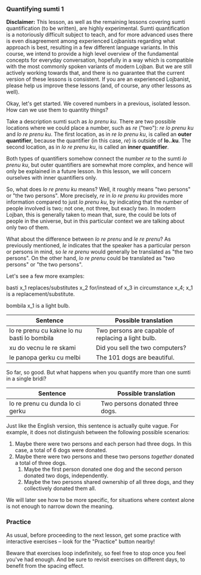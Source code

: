 ### Quantifying sumti 1

**Disclaimer:** This lesson, as well as the remaining lessons covering sumti quantification (to be written), are highly experimental.
Sumti quantification is a notoriously difficult subject to teach, and for more advanced uses there is even disagreement among experienced Lojbanists regarding what approach is best, resulting in a few different language variants.
In this course, we intend to provide a high level overview of the fundamental concepts for everyday conversation, hopefully in a way which is compatible with the most commonly spoken variants of modern Lojban.
But we are still actively working towards that, and there is no guarantee that the current version of these lessons is consistent.
If you are an experienced Lojbanist, please help us improve these lessons (and, of course, any other lessons as well).

Okay, let's get started.
We covered numbers in a previous, isolated lesson.
How can we use them to quantity things?

Take a description sumti such as _lo prenu ku_.
There are two possible locations where we could place a number, such as _re_ ("two"): _re lo prenu ku_ and _lo re prenu ku_.
The first location, as in _re lo prenu ku_, is called an **outer quantifier**, because the quantifier (in this case, _re_) is outside of **lo..ku**.
The second location, as in _lo re prenu ku_, is called an **inner quantifier**.

Both types of quantifiers somehow connect the number _re_ to the sumti _lo prenu ku_, but outer quantifiers are somewhat more complex, and hence will only be explained in a future lesson.
In this lesson, we will concern ourselves with inner quantifiers only.

So, what does _lo re prenu ku_ means?
Well, it roughly means "two persons" or "the two persons".
More precisely, _re_ in _lo re prenu ku_ provides more information compared to just _lo prenu ku_, by indicating that the number of people involved is two; not one, not three, but exacly two.
In modern Lojban, this is generally taken to mean that, sure, the could be lots of people in the universe, but in this particular context we are talking about only two of them.

What about the difference between _lo re prenu_ and _le re prenu_?
As previously mentioned, _le_ indicates that the speaker has a particular person or persons in mind, so _le re prenu_ would generally be translated as "the two persons".
On the other hand, _lo re prenu_ could be translated as "two persons" or "the two persons".

Let's see a few more examples:

<span class="definition-head transient">basti</span> x_1 replaces/substitutes x_2 for/instead of x_3 in circumstance x_4; x_1 is a replacement/substitute.

<span class="definition-head transient">bombila</span> x_1 is a light bulb.

|Sentence|Possible translation|
|--------|-----------|
|lo re prenu cu kakne lo nu basti lo bombila|Two persons are capable of replacing a light bulb.|
|xu do vecnu le re skami|Did you sell the two computers?|
|le panopa gerku cu melbi|The 101 dogs are beautiful.|

So far, so good. But what happens when you quantify more than one sumti in a single bridi?

|Sentence|Possible translation|
|--------|-----------|
|lo re prenu cu dunda lo ci gerku|Two persons donated three dogs.|

Just like the English version, this sentence is actually quite vague.
For example, it does not distinguish between the following possible scenarios:

1. Maybe there were two persons and each person had three dogs. In this case, a total of 6 dogs were donated.
2. Maybe there were two persons and these two persons _together_ donated a total of three dogs.
   1. Maybe the first person donated one dog and the second person donated two dogs, independently.
   2. Maybe the two persons shared ownership of all three dogs, and they collectively donated them all.

We will later see how to be more specific, for situations where context alone is not enough to narrow down the meaning.

### Practice

As usual, before proceeding to the next lesson, get some practice with interactive exercises &ndash; look for the "Practice" button nearby!

Beware that exercises loop indefinitely, so feel free to stop once you feel you've had enough.
And be sure to revisit exercises on different days, to benefit from the spacing effect.
